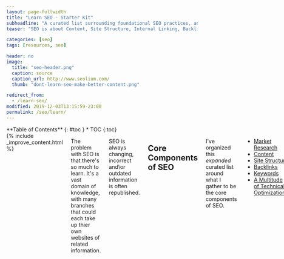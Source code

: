 ```yaml
---
layout: page-fullwidth
title: "Learn SEO - Starter Kit"
subheadline: "A curated list surrounding foundational SEO practices, and framework for further study."
teaser: "SEO is about Content, Site Structure, Internal Linking, Backlinks, and a multitude of Technical Optimizations."

categories: [seo]
tags: [resources, seo]

header: no
image:
  title: "seo-header.png"
  caption: source
  caption_url: http://www.seolium.com/
  thumb: "dont-learn-seo-make-better-content.png"

redirect_from:
  - /learn-seo/
modified: 2019-12-03T13:15:59-23:00
permalink: /seo/learn/
---
```


<div class="row">
<div class="medium-4 medium-push-8 columns" markdown="1">
<div class="panel radius" markdown="1">
**Table of Contents**
{: #toc }
*  TOC
{:toc}
</div>
</div><!-- /.medium-4.columns -->



<div class="medium-8 medium-pull-4 columns" markdown="1">
{% include _improve_content.html %}


The problem with SEO is that there's so much to learn. It's a vast domain of knowledge, with many branches that could each take up thier own websites of related information.

SEO is always changing, incorrect and\or outdated information is often republished.

## Core Components of SEO

I've organized this *expanded* curated list around what I gather to be the core components of SEO.

* [Market Research](#market-research)
* [Content](#what-is-high-quality-content)
* [Site Structure](#site-structure)
* [Backlinks](#backlink-research)
* [Keywords](#keyword-research)
* [A Multitude of Technical Optimizations](#optimizations)

Many of those optimizations revolve around gradually making every individual piece of code on your site more machine readable, so it communicates essential bits of information that make it stand out from the crowd.

## Market Research
### Know: Self, Customer, Competition

Personally, I'm content first. I began thinking I should learn to earn by writing, and sold creating content in the freelance markets. I learned a lot about what type of enterprises were seeking content in my chosen fields, and learned what they need.

While our interests don't *always* align, I'm able to determine which type of clients I'm most interested in working with. I also learn how the market is interested to use my services, since I've often been asked to work outside of my preferred domain. 

In an iterative process, I've explored various areas of interest, and am beginning to see a path forward.

If you already have a product you could begin by investigating who your competition is. You'll want to find sucessful individuals or businesses in your field, and determine what's working for them. Then you can work on envisioning your customer in some detail, and creating content specifically targeted towards them.

* [The Simple but Effective Guide to Keyword Competition Analysis](https://neilpatel.com/blog/the-simple-but-effective-guide-to-keyword-competition-analysis/)
* [Know Your Audience](https://www.searchenginejournal.com/seo-guide/know-your-audience/)
* [Know Your Customer](https://yoast.com/know-your-customer/)
* [5 Steps - Competitive Analysis](https://searchenginewatch.com/sew/how-to/2406842/5-steps-for-seo-competitive-analysis-research)
* [Moz - Competitive Research](https://moz.com/blog/category/competitive-research)
* [SEO Crawler](http://beamusup.com/research-competition-seo-crawler/)
* [curatedseotools.com/site-audit](https://curatedseotools.com/site-audit/)
* [A Step By Step Guide To Creating A Customer Journey Map](https://www.cygrp.com/blog/customer-experience-crm/a-step-by-step-guide-to-creating-a-customer-journey-map/)
* [Creating an Empathy Map to reach your Target Audience](https://www.terryrice.co/empathymap-watch)

*A free online workshop with digital marketing expert Terry Rice.*

<div class="flex-video">
  <iframe width="560" height="315" src="https://www.youtube.com/embed/eAB4oTsWMZU" frameborder="0" allow="accelerometer; autoplay; encrypted-media; gyroscope; picture-in-picture" allowfullscreen></iframe>
</div>

## What is High-Quality Content?

Some sites are able to rise in the search rankings without offering value, relying on backlink spam and hacky optimizations. *But why, tho?* Even having premium search placement, there must be something to set you apart from the crowd.  

If you have worthwhile content, people will visit regardless of whether they're interested in you or your business. Then your site will be more attractive to do business with.

So the idea is to provide a ton of value, and from there you can learn how to engage with your visitors. Once you've built up a base of visitors, you can begin learning their needs. You might discover markets that you weren't intending to target, then you can create content and place offers specifically for them.

* [5 Types of Content That Naturally Attract Links: Insights From 628 Advanced SEOs](https://contentmarketinginstitute.com/2017/11/types-content-links/)
* [9 Types of Content That Attract The Most Backlinks](https://www.quicksprout.com/linkable-content-types/)
* [Can You Still Use Infographics to Build Links?](https://moz.com/blog/can-you-still-use-infographics-to-build-links)
* [Target Your Customers With These Top 10 High-Performing Types of Content Marketing](https://www.lyfemarketing.com/blog/types-of-content-marketing/)
* [New Data: What Types of Content Perform Best on Social Media?]()
* [What is Engaging Content and How to Create It](https://neilpatel.com/blog/create-engaging-content/)

Personal Favorites:
* *Over-the-top* detailed how-to's
* Epic curated lists
* Showing off the work of an incredible person \ org in your field

Aspirations:
* Infographics
* Original Research
* Gifs

* [What to do when things go wrong](https://www.searchenginejournal.com/seo-guide/what-to-do-when-things-go-wrong/)
  >* Guest Blogging
  >* "opinion-forming journalism from recognized experts, and data-driven research studies showed a strong correlation between shares and links."
  >* Client case studies: These are shared by the client and can include exciting information about how they achieved their results, which can help others.
  >* Infographics: These still get shared heavily online and are a great way to provide an instant view of data on a specific topic. It can be fun and informative, and usually, are republished on other blogs and shared on social media.
  >* Other content that highlights influencers: This could include podcasts or video interviews.
  >* Industry surveys: Many publishers do annual industry surveys, which have become well-known (and well-cited) each time they are released. 
  >* Free content or tools: This could include long-form content such as ebooks, or useful tools like quizzes and personalized reports that give users the helpful information they didn’t know before.


### Evergreen Content

The general idea is that your content should be useful. It's really not rocket science.

There are a few models for content creation I've appreciated discovering. Evergreen content is the first of these, and perhaps offers what I consider the most fundamental principles of content creation. 

The idea that if you are going to do all the work to create content, you should make its value extend for as long as possible. Evergreen content is not usually found by chasing headlines (unless you intend to chase them thru the decades and present their overarching story). You want to write about something that will still be worthwhile years down the road.

Even if your presentation isn't polished, right off the bat, you can excel by creating information dense content not easily found elsewhere.

Usually I'm trying to learn something, and I have search dilligently across many websites to learn it, that's how I choose which topics I publish on. Create the content *you* need. That's a really good place to start.

* [Evergreen Content: What It Is, Why You Need It and How to Create It](https://ahrefs.com/blog/evergreen-content/)
* [What is Evergreen Content and Why Should You Care?](https://www.searchenginejournal.com/what-is-evergreen-content-and-why-should-you-care/)
* [5 Ideas for Creating Killer Evergreen Content [+ Examples]](https://blog.hubspot.com/insiders/creating-evergreen-content)

### Skyscraper Content

One of the fastest ways to gain expertise and authority are to create Skyscraper content! The essence is to create something incredibly more informative and expansive than currently available for your subject.

This is my #1 technique now, and partly what inspired me to focus on curated lists.  This technique works on its own, and in conjunction with any of the other techniques you'll use.

Evergreen content is a similar meme, along with 10x content. If you create truely valuable content that people need, then the SEO just isn't as important. People will link to it without asking, and visitors from google will stay on the page longer, causing you to rise up the rankings.

* [backlinko.com/skyscraper-technique](https://backlinko.com/skyscraper-technique)
* [searchenginejournal.com/guide-10x-content-new-successful-content-beyond](https://www.searchenginejournal.com/guide-10x-content-new-successful-content-beyond/)
* [1000 word articles vs 2000 word articles](https://www.searchenginejournal.com/1000-word-post-vs-2000-word-post-better-roi/112156/) (probably not really skyscraper till 2500 anyways)


## Site Structure

Internal linking is an important way that search engines understand what your content is about. In my opinion, site structure and internal linking are at the heart of how a search engine understands your site. I've found myself changing structure quite a lot, especially as the site grows, to more clearly feature which are the most central topics of the site. The more content you have, the more difficult it will become to deal with. Ideally you'll be figuring it out as you go.

* [backlinko - Website Architecture](https://backlinko.com/hub/seo/architecture)
* [How to Create a Site Structure That Will Enhance SEO](https://neilpatel.com/blog/site-structure-enhance-seo/)
* [Site structure: the ultimate guide](https://yoast.com/site-structure-the-ultimate-guide/)
* [Search Engine Friendly URL](https://www.searchenginejournal.com/seo-friendly-url-structure-2/202790/)

## Internal Linking

* [Backlinko - Internal Linking](https://backlinko.com/hub/seo/internal-links)
* [Moz Internal Links](https://moz.com/learn/seo/internal-link)
* [Internal linking for SEO: Why and how?](https://yoast.com/internal-linking-for-seo-why-and-how/)

### Cornerstone Content

Cornerstone content is about creating a page which references all the others, like a skyscraper post about the subject of your website... More on this later.

* [What is Cornerstone Content?](https://yoast.com/what-is-cornerstone-content/)
* [Cornerstone Content - Yoast](https://yoast.com/cornerstone-content-rank/)
* [Cornerstone Content](https://makeawebsitehub.com/cornerstone-content/)
* [loriballen.com/cornerstone-content-key-pages-website/](https://loriballen.com/cornerstone-content-key-pages-website/)
* [How to Create Cornerstone Content that Google Loves](https://www.copyblogger.com/how-to-create-cornerstone-content-that-google-loves/)
* [Cornerstone Content Guide](https://www.wordstream.com/blog/ws/2017/10/23/cornerstone-content-guide)
* [maketraffichappen.com/cornerstone-content/](https://maketraffichappen.com/cornerstone-content/)

## Call to Action

insert section on Call to Action, here :)

## Keyword Research
* [Keyword Research Fundamentals](https://www.csbtechemporium.com/keyword-research-fundamentals/) -@infominer
* [Moz - Keyword Research](https://moz.com/beginners-guide-to-seo/keyword-research)
* [Building a Customer Centric Keyword Strategy](https://searchengineland.com/build-customer-centric-keyword-strategy-220472)
* [Keyword Search Volume](https://www.wordstream.com/blog/ws/2017/01/23/keyword-search-volume)
* [What is Keyword SEO Difficulty?](https://mangools.com/blog/what-is-keyword-seo-difficulty/)
* [How to use Difficulty in you Keyword Research Process](https://www.brafton.com/blog/strategy/how-to-use-keyword-difficulty-in-your-keyword-research-process/)
* [Long-Tail Keywords](https://backlinko.com/long-tail-keywords)
* [Focus on Long-Tail Keywords](https://yoast.com/focus-on-long-tail-keywords/)
* [Breadcrumbs](https://www.searchenginejournal.com/breadcrumbs-seo/255007/)
* [https://www.semrush.com/blog/the-ultimate-keyword-research-checklist/](https://www.semrush.com/blog/the-ultimate-keyword-research-checklist/)

### Keyword Research For Bloggers
* [Best Keyword Research for Bloggers](https://www.seo.com/blog/best-keyword-research-method-ever-for-blogs/)
* [Stop keyword research for blogging](https://neilpatel.com/blog/stop-keyword-research-for-blogging/)

### Latent Semantic Indexing 

* [lsigraph.com](https://lsigraph.com/)
* [LSI Keywords and Keywords Density](https://seopressor.com/learn-seopressor/lsi-keywords-and-keyword-density/)
* [LSIKeywords.com](https://lsikeywords.com/)
* [beginnersbook.com/2012/11/lsi-keywords-for-better-ranking/](https://beginnersbook.com/2012/11/lsi-keywords-for-better-ranking/)
* [thecontentwrangler.com/2016/08/15/complete-guide-lis-keywords/](https://thecontentwrangler.com/2016/08/15/complete-guide-lis-keywords/#)

## Backlink Research
* [How to get Quality Backlinks](https://blog.monitorbacklinks.com/seo/how-to-get-quality-backlinks/)
* [backlinko.com/backlinks-guide](https://backlinko.com/backlinks-guide)
* [60 Niche Social Networks Marketers Should Know About](https://www.convertwithcontent.com/60-niche-social-networks-marketers/)
* [12 Ways to get Free Backlinks](https://blog.monitorbacklinks.com/seo/free-backlinks/)
* [ahrefs.com/blog/how-to-get-backlinks](https://ahrefs.com/blog/how-to-get-backlinks/)
* [Smart ways to get Backlinks "At Scale"](https://www.crazyegg.com/blog/smart-ways-get-quality-backlinks/)
* [youtube - ahrefs - Copy My Link Building System: How to Get Backlinks “At Scale"](https://www.youtube.com/watch?v=Ovu2ZYWgOJQ)


## Optimizations

* [Title Tag](https://moz.com/learn/seo/title-tag)
* [Meta Descriptions](https://www.searchenginejournal.com/seo-best-practices-meta-descriptions/262747/)
* Images
* video content
* header tags (H1, H2, H3, etc.).
* Anchor Text
* https
* Social Sharing Buttons
* [User Experience](https://www.searchenginejournal.com/seo-guide/where-seo-and-user-experience-ux-collide/)

![](https://www.searchenginejournal.com/wp-content/uploads/2018/08/how-to-create-perfectly-optimized-content-infographic.png)

### Schema - Metadata

* [Schema](https://www.searchenginejournal.com/schema-101-improve-seo-results/204858/)
* [developers.google.com - Breadcrumbs](https://developers.google.com/search/docs/data-types/breadcrumb)
  ![](https://i.imgur.com/TWbbVhn.png)
* [Googles guide to enhancing your site's metadata](https://developers.google.com/search/docs/guides/enhance-site)

#### Open Graph, Twitter Cards & Favicon

When sharing links on social media, it's ideal to have the title\description\image preview. This can be customized and there are a variety of other rich metadata tricks to play with once a solid foundation is prepared.

* [Open Graph Tags, Twitter Cards, Rich Pins](https://warfareplugins.com/open-graph-tags-twitter-cards-rich-pins/)
* [A basic tutorial on "How to get the most out of embeds?" for a discord-friendly website!](https://www.reddit.com/r/discordapp/comments/82p8i6/a_basic_tutorial_on_how_to_get_the_most_out_of/) (supports og values)
  * [discordapp.com/developers/docs/resources/channel#embed-limits](https://discordapp.com/developers/docs/resources/channel#embed-limits)
* [https://iframely.com/debug](https://iframely.com/debug)
* [realfavicongenerator.net](https://realfavicongenerator.net) 
  > The strict minimum for the master picture is 70x70. Your picture is 225x225, which is ok. However, it is recommended to use a picture of at least 260x260. If you still want to use your picture, some of the derivated favicons will not be generated, such as the high resolution tile for Windows 8 / IE 11.
* [ogp.me](http://ogp.me) - Open Graph Webpage (really good resource for Facebook and beyond. great links at bottom.)


## Assorted

* [Historical Blog SEO Optimization](https://blog.hubspot.com/marketing/historical-blog-seo-conversion-optimization)
* [SEO Changing Article Dates](https://www.searchenginejournal.com/seo-changing-article-dates/225789/)
* [Understand the JavaScript SEO basics](https://developers.google.com/search/docs/guides/javascript-seo-basics) - [news.ycombinator thread](https://news.ycombinator.com/item?id=20479680)
* [🔎 Top 7 essential SEO optimizations for you to learn in 2019](https://dev.to/lampewebdev/top-7-essential-seo-optimizations-for-you-to-learn-in-2019-15i5)

### Wordpress
* [Wordpress SEO Secret: Switching Post H1-H2 Tags](http://www.fathomdelivers.com/blog/cro-an-ux/wordpress-seo-secret-switching-post-h1-h2-tags/) 
* [Wordpress Local-SEO](https://onlinemediamasters.com/wordpress-local-seo/)
* [Show Date Last Modified](https://www.shoutmeloud.com/show-last-modified-date-wordpress.html)

### Domain Authority
* [precisebench.com -How to Increase Domain Authority](http://precisebench.com/how-to-increase-domain-authority/)
* [seopressor.com - How to Increase Domain Authority](https://seopressor.com/blog/how-to-increase-domain-authority/)
* [How to rank first if you have low authority site.](https://medium.com/the-mission/how-to-rank-on-the-first-google-page-if-you-have-a-low-authority-site-aab70b254458)
* [Practical Steps for Improving Domain AUthority](https://www.quicksprout.com/2014/05/19/5-practical-steps-to-improving-your-websites-domain-authority/)
* [Techtage - How to Increase Domain Authority](https://techtage.com/how-to-increase-domain-authority/)
* [Neil Patel - Boost your Domain Authority](https://neilpatel.com/blog/boost-your-domain-authority/)

### Mobile

* [Introduction to Mobile SEO](https://www.searchenginejournal.com/seo-guide/introduction-to-mobile-seo/)
* [Convert Blog Posts to AMP](https://www.searchenginejournal.com/convert-blog-posts-amp/161661/)
* [Page Speed Podcast](https://www.searchenginejournal.com/ready-google-mobile-first-index-podcast/242807/)


## Additional Resources

* [teles/awesome-seo](https://github.com/teles/awesome-seo) - A curated list of SEO links. 
* [marcobiedermann/search-engine-optimization](https://github.com/marcobiedermann/search-engine-optimization) - A helpful checklist / collection of Search Engine Optimization (SEO) tips and techniques.)
* [Webmaster Guidelines - Google Search Console](https://support.google.com/webmasters/answer/35769?hl=en#3)
* [SEO & Webmaster Tools packed with Ninja efficiency](https://www.internetmarketingninjas.com/tools/)
* [Best SEO BLogs](https://blog.hubspot.com/marketing/best-seo-blogs)
* [Ten SEO Fundamentals](https://www.nuvonium.com/articles/view/search-engine-optimization-ten-seo-fundamentals)
* [backlinko-SEO this Year](https://backlinko.com/seo-this-year)
* [10 Fundamentals to Understanding SEO](https://www.entrepreneur.com/article/299053)
* [SEO Success Factors](https://www.searchenginejournal.com/seo-guide/seo-success-factors/)
* [searchenginejournal.com](https://www.searchenginejournal.com/)
* [13 SEO KPI](https://www.searchenginejournal.com/content-marketing-kpis/seo/)
* [Top SEO KPI](https://www.searchenginejournal.com/seo-guide/top-seo-kpis/)

[SEO is not hard. A step-by-step SEO tutorial for beginners that will get you ranked every single time.](https://medium.com/startup-grind/seo-is-not-hard-a-step-by-step-seo-tutorial-for-beginners-that-will-get-you-ranked-every-single-1b903b3ab6bb)


### Studies
* [Google Study](https://www.thinkwithgoogle.com/consumer-insights/shopper-research/)
* [Backlinko Search Engine Ranking](https://backlinko.com/search-engine-ranking)
* [Moz analyses 1 million Articles](https://moz.com/blog/content-shares-and-links-insights-from-analyzing-1-million-articles)

### Machine Learning
* [SEO -Machine Learning](https://www.searchenginejournal.com/seo-guide/machine-learning/)
* [Machine Learning in SEO](https://www.searchenginejournal.com/how-machine-learning-in-search-works/257837/)

### History

* [SEO History](https://www.searchenginejournal.com/seo-101/seo-history/)
* [infolab.stanford.edu/~backrub/google.html](http://infolab.stanford.edu/~backrub/google.html)
* [Google Algorithm History](https://www.searchenginejournal.com/google-algorithm-history/)



<img src="https://web-work.tools/images/organic-seo-ctr-infographic.png">
